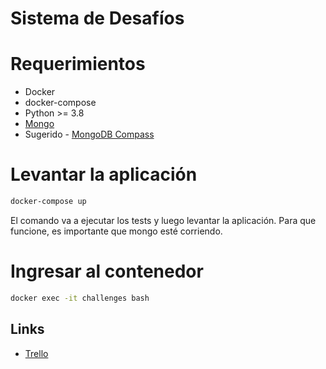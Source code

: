 # Sistema de Desafíos

# Requerimientos
- Docker
- docker-compose
- Python >= 3.8
- [Mongo](https://www.mongodb.com/docs/manual/administration/install-community/)
- Sugerido - [MongoDB Compass](https://downloads.mongodb.com/compass/mongodb-compass-1.35.0-win32-x64.exe)

# Levantar la aplicación
```bash
docker-compose up
```
El comando va a ejecutar los tests y luego levantar la aplicación.
Para que funcione, es importante que mongo esté corriendo.

# Ingresar al contenedor
```bash
docker exec -it challenges bash
```

## Links
- [Trello](https://trello.com/b/ArmcMCD3/challenges)